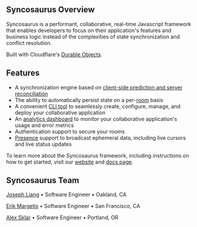 ## Syncosaurus Overview

Syncosaurus is a performant, collaborative, real-time Javascript framework that enables developers to focus on their application's features and business logic instead of the complexities of state synchronization and conflict resolution.

Built with Cloudflare's [Durable Objects](https://developers.cloudflare.com/durable-objects/).

## Features

- A synchronization engine based on [client-side prediction and server reconciliation](https://gabrielgambetta.com/client-side-prediction-server-reconciliation.html)
- The ability to automatically persist state on a per-[room](https://syncosaurus.github.io/docs/category/core-concepts/rooms) basis
- A convenient [CLI tool](https://github.com/syncosaurus/syncosaurus-cli) to seamlessly create, configure, manage, and deploy your collaborative application
- An [analytics dashboard](https://github.com/syncosaurus/syncosaurus-dashboard) to monitor your collaborative application's usage and error metrics
- Authentication support to secure your rooms
- [Presence](https://syncosaurus.github.io/docs/category/core-concepts/presence) support to broadcast ephemeral data, including live cursors and live status updates

To learn more about the Syncosaurus framework, including instructions on how to get started, visit our [website](https://syncosaurus.github.io/) and [docs page](https://syncosaurus.github.io/docs).

## Syncosaurus Team

[Joseph Liang](#) • Software Engineer • Oakland, CA

[Erik Margetis](#) • Software Engineer • San Francisco, CA

[Alex Sklar](#) • Software Engineer • Portland, OR


